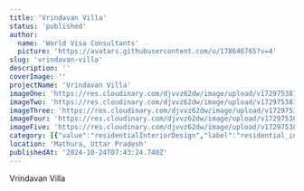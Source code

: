 ```yaml
---
title: 'Vrindavan Villa'
status: 'published'
author:
  name: 'World Visa Consultants'
  picture: 'https://avatars.githubusercontent.com/u/178646765?v=4'
slug: 'vrindavan-villa'
description: ''
coverImage: ''
projectName: 'Vrindavan Villa'
imageOne: 'https://res.cloudinary.com/djvvz62dw/image/upload/v1729753815/greywall/projects/Vrindavan%20Villa/vrindavan-1_qd7t9c.jpg'
imageTwo: 'https://res.cloudinary.com/djvvz62dw/image/upload/v1729753816/greywall/projects/Vrindavan%20Villa/vrindavan-3_taiw3v.jpg'
imageThree: 'https://res.cloudinary.com/djvvz62dw/image/upload/v1729753816/greywall/projects/Vrindavan%20Villa/vrindavan-10_vf1pjc.jpg'
imageFour: 'https://res.cloudinary.com/djvvz62dw/image/upload/v1729753816/greywall/projects/Vrindavan%20Villa/vrindavan-11_apkivg.jpg'
imageFive: 'https://res.cloudinary.com/djvvz62dw/image/upload/v1729753824/greywall/projects/Vrindavan%20Villa/vrindavan-6_ekumlc.png'
category: [{"value":"residentialInteriorDesign","label":"residential_interior_design"}]
location: 'Mathura, Uttar Pradesh'
publishedAt: '2024-10-24T07:43:24.740Z'
---
```


Vrindavan Villa